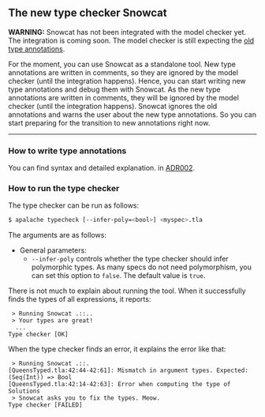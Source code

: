 ## The new type checker Snowcat

**WARNING:** Snowcat has not been integrated with the model checker yet. The integration is coming soon. The model
checker is still expecting the [old type annotations](./types-and-annotations.md).

For the moment, you can use Snowcat as a standalone tool. New type annotations are written in comments, so they are
ignored by the model checker (until the integration happens). Hence, you can start writing new type annotations and
debug them with Snowcat. As the new type annotations are written in comments, they will be ignored by the model
checker (until the integration happens). Snowcat ignores the old annotations and warns the user about the new type
annotations. So you can start preparing for the transition to new annotations right now.

---------------------------------------------------------------------------------

### How to write type annotations

You can find syntax and detailed explanation. in
[ADR002](../adr/002adr-types.md).

### How to run the type checker

The type checker can be run as follows:

```bash
$ apalache typecheck [--infer-poly=<bool>] <myspec>.tla
```

The arguments are as follows:

* General parameters:
    - `--infer-poly` controls whether the type checker should infer polymorphic
      types. As many specs do not need polymorphism, you can set this option
      to `false`. The default value is `true`.

There is not much to explain about running the tool. When it successfully finds
the types of all expressions, it reports:

```
 > Running Snowcat .::..
 > Your types are great!
  ...
Type checker [OK]
```

When the type checker finds an error, it explains the error like that:

```
 > Running Snowcat .::.
[QueensTyped.tla:42:44-42:61]: Mismatch in argument types. Expected: (Seq(Int)) => Bool
[QueensTyped.tla:42:14-42:63]: Error when computing the type of Solutions
 > Snowcat asks you to fix the types. Meow.
Type checker [FAILED]
```

